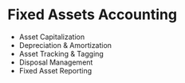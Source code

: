 # Fixed Assets Accounting

- Asset Capitalization
- Depreciation & Amortization
- Asset Tracking & Tagging
- Disposal Management
- Fixed Asset Reporting
